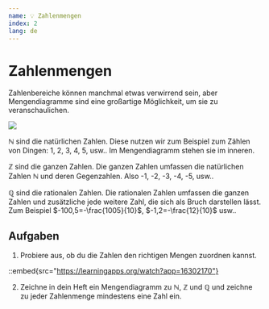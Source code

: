 ```yaml
---
name: 💡 Zahlenmengen
index: 2
lang: de
---
```


# Zahlenmengen

Zahlenbereiche können manchmal etwas verwirrend sein, aber Mengendiagramme sind eine großartige Möglichkeit, um sie zu veranschaulichen.

![](/assets/mittelstufe/rationale-zahlen/Zahlenmengen.png)

$\mathbb{N}$ sind die natürlichen Zahlen. Diese nutzen wir zum Beispiel zum Zählen von Dingen: 1, 2, 3, 4, 5, usw.. Im Mengendiagramm stehen sie im inneren.

$\mathbb{Z}$ sind die ganzen Zahlen. Die ganzen Zahlen umfassen die natürlichen Zahlen $\mathbb{N}$ und deren Gegenzahlen. Also -1, -2, -3, -4, -5, usw..

$\mathbb{Q}$ sind die rationalen Zahlen. Die rationalen Zahlen umfassen die ganzen Zahlen und zusätzliche jede weitere Zahl, die sich als Bruch darstellen lässt. Zum Beispiel $-100,5=-\frac{1005}{10}$, $-1,2=-\frac{12}{10}$ usw..

## Aufgaben

1. Probiere aus, ob du die Zahlen den richtigen Mengen zuordnen kannst.

::embed{src="https://learningapps.org/watch?app=16302170"}

2. Zeichne in dein Heft ein Mengendiagramm zu $\mathbb{N}$, $\mathbb{Z}$ und $\mathbb{Q}$ und zeichne zu jeder Zahlenmenge mindestens eine Zahl ein.
